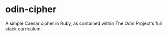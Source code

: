 # odin-cipher
A simple Caesar cipher in Ruby, as contained within The Odin Project's full stack curriculum.
